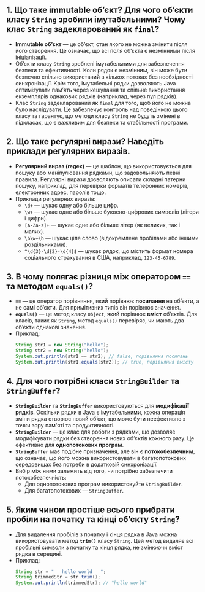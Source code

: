## 1. Що таке immutable об’єкт? Для чого об’єкти класу `String` зробили імутабельними? Чому клас `String` задекларований як `final`?

- **Immutable об’єкт** — це об’єкт, стан якого не можна змінити після його створення. Це означає, що всі поля об’єкта є незмінними після ініціалізації.
- Об’єкти класу `String` зроблені імутабельними для забезпечення безпеки та ефективності. Коли рядок є незмінним, він може бути безпечно спільно використаний в кількох потоках без необхідності синхронізації. Крім того, імутабельні рядки дозволяють Java оптимізувати пам’ять через кешування та спільне використання екземплярів однакових рядків (наприклад, через пул рядків).
- Клас `String` задекларований як `final` для того, щоб його не можна було наслідувати. Це забезпечує контроль над поведінкою цього класу та гарантує, що методи класу `String` не будуть змінені в підкласах, що є важливим для безпеки та стабільності програми.

## 2. Що таке регулярні вирази? Наведіть приклади регулярних виразів.

- **Регулярний вираз (regex)** — це шаблон, що використовується для пошуку або маніпулювання рядками, що задовольняють певні правила. Регулярні вирази дозволяють описати складні патерни пошуку, наприклад, для перевірки форматів телефонних номерів, електронних адрес, паролів тощо.
- Приклади регулярних виразів:
  - `\d+` — шукає одну або більше цифр.
  - `\w+` — шукає одне або більше буквено-цифрових символів (літери і цифри).
  - `[A-Za-z]+` — шукає одне або більше літер (як великих, так і малих).
  - `\b\w+\b` — шукає ціле слово (відокремлене пробілами або іншими роздільниками).
  - `^\d{3}-\d{2}-\d{4}$` — шукає рядок, що містить формат номера соціального страхування в США, наприклад, `123-45-6789`.

## 3. В чому полягає різниця між оператором `==` та методом `equals()`?

- **`==`** — це оператор порівняння, який порівнює **посилання** на об’єкти, а не самі об’єкти. Для примітивних типів він порівнює значення.
- **`equals()`** — це метод класу `Object`, який порівнює **вміст** об’єктів. Для класів, таких як `String`, метод `equals()` перевіряє, чи мають два об’єкти однакові значення.
- Приклад:
  ```java
  String str1 = new String("hello");
  String str2 = new String("hello");
  System.out.println(str1 == str2); // false, порівняння посилань
  System.out.println(str1.equals(str2)); // true, порівняння вмісту
## 4. Для чого потрібні класи `StringBuilder` та `StringBuffer`?

- **`StringBuilder`** та **`StringBuffer`** використовуються для **модифікації рядків**. Оскільки рядки в Java є імутабельними, кожна операція зміни рядка створює новий об’єкт, що може бути неефективно з точки зору пам'яті та продуктивності.
- **`StringBuilder`** — це клас для роботи з рядками, що дозволяє модифікувати рядки без створення нових об’єктів кожного разу. Це ефективно для **однопотокових програм**.
- **`StringBuffer`** має подібне призначення, але він є **потокобезпечним**, що означає, що його можна використовувати в багатопотокових середовищах без потреби в додатковій синхронізації.
- Вибір між ними залежить від того, чи потрібно забезпечити потокобезпечність:
  - Для однопотокових програм використовуйте `StringBuilder`.
  - Для багатопотокових — `StringBuffer`.

## 5. Яким чином простіше всього прибрати пробіли на початку та кінці об’єкту `String`?

- Для видалення пробілів з початку і кінця рядка в Java можна використовувати метод **`trim()`** класу `String`. Цей метод видаляє всі пробільні символи з початку та кінця рядка, не змінюючи вміст рядка в середині.
- Приклад:
  ```java
  String str = "   hello world   ";
  String trimmedStr = str.trim();
  System.out.println(trimmedStr); // "hello world"